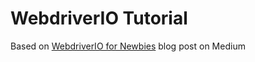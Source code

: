 # WebdriverIO Tutorial

Based on [WebdriverIO for Newbies](https://medium.com/asos-techblog/webdriverio-for-newbies-917cc3e1f5e5) blog post on Medium
